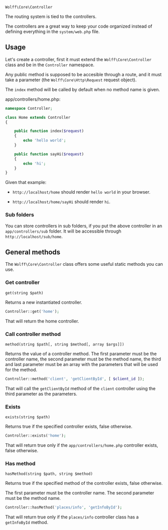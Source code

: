 `Wolff\Core\Controller`

The routing system is tied to the controllers.

The controllers are a great way to keep your code organized instead of defining everything in the `system/web.php` file.

## Usage

Let's create a controller, first it must extend the `Wolff\Core\Controller` class and be in the `Controller` namespace.

Any public method is supposed to be accesible through a route, and it must take a parameter (the `Wolff\Core\Http\Request` request object).

The `index` method will be called by default when no method name is given.

app/controllers/home.php:

```php
namespace Controller;

class Home extends Controller
{

    public function index($request)
    {
        echo 'hello world';
    }

    public function sayHi($request)
    {
        echo 'hi';
    }
}
```

Given that example:

* `http://localhost/home` should render `hello world` in your browser.

* `http://localhost/home/sayHi` should render `hi`.

### Sub folders

You can store controllers in sub folders, if you put the above controller in an `app/controllers/sub` folder. It will be accessible through `http://localhost/sub/home`.

## General methods

The `Wolff\Core\Controller` class offers some useful static methods you can use.

### Get controller

`get(string $path)`

Returns a new instantiated controller.

```php
Controller::get('home');
```

That will return the home controller.

### Call controller method

`method(string $path[, string $method[, array $args]])`

Returns the value of a controller method.
The first parameter must be the controller name, the second parameter must be the method name, the third and last parameter must be an array with the parameters that will be used for the method.

```php
Controller::method('client', 'getClientById', [ $client_id ]);
```

That will call the `getClientById` method of the `client` controller using the third parameter as the parameters.

### Exists

`exists(string $path)`

Returns true if the specified controller exists, false otherwise.

```php
Controller::exists('home');
```

That will return true only if the `app/controllers/home.php` controller exists, false otherwise.

### Has method

`hasMethod(string $path, string $method)`

Returns true if the specified method of the controller exists, false otherwise.

The first parameter must be the controller name. The second parameter must be the method name.

```php
Controller::hasMethod('places/info', 'getInfoById');
```

That will return true only if the `places/info` controller class has a `getInfoById` method.
